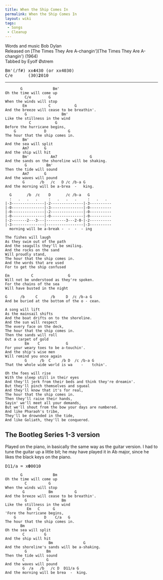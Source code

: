```yaml
---
title: When the Ship Comes In
permalink: When the Ship Comes In
layout: wiki
tags:
 - Songs
 - Cleanup
---
```


Words and music Bob Dylan  
Released on [The Times They Are A-changin'](The Times They Are A-changin') (1964)  
Tabbed by Eyolf Østrem

<pre>
Bm'(/f#) xx<strong>4</strong>430 (or xx4030)  
C/e      (30)<strong>2</strong>010
</pre>

* * * * *

           G              Bm'
    Oh the time will come up
             C/e        G
    When the winds will stop
            Em          C           G
    And the breeze will cease to be breathin'.
             G                Bm'
    Like the stillness in the wind
               C           G
    Before the hurricane begins,
        G             D          G
    The hour that the ship comes in.
            Bm'
    And the sea will split
            Am7       G
    And the ship will hit
            Bm'          Am7               G
    And the sands on the shoreline will be shaking.
             G         Bm'
    Then the tide will sound
            Am7       G
    And the waves will pound
            G       /b   /c   D /c /b-a G
    And the morning will be a-brea  -   king.

      G       /b  /c    D       /c /b-a   G
      :   .   .   .     :   .   .   .     :   .   .
    |-3---------------|-2---------------|-3----------
    |-0---------------|-3---------------|-0----------
    |-0---------------|-2---------------|-0----------
    |-0---------------|-0---------------|-0----------
    |-2-------2---3---|---------3---2-0-|-2----------
    |-3---------------|-----------------|-3----------
      morning will be a-break -  -  -  - ing

    The fishes will laugh
    As they swim out of the path
    And the seagulls they'll be smiling.
    And the rocks on the sand
    Will proudly stand,
    The hour that the ship comes in.
    And the words that are used
    For to get the ship confused

    Em          C                G
    Will not be understood as they're spoken.
    For the chains of the sea
    Will have busted in the night

    G      /b     C      /b     D  /c /b-a G
    And be buried at the bottom of the o - cean.

    A song will lift
    As the mainsail shifts
    And the boat drifts on to the shoreline.
    And the sun will respect
    The every face on the deck,
    The hour that the ship comes in.
    Then the sands will roll
    Out a carpet of gold
             Em    C            G
    For your weary toes to be a-touchin'.
    And the ship's wise men
    Will remind you once again
             G      /b  C     /b D  /c /b-a G
    That the whole wide world is wa    -    tchin'.

    Oh the foes will rise
    With the sleep still in their eyes
    And they'll jerk from their beds and think they're dreamin'.
    But they'll pinch themselves and squeal
    And they'll know that it's for real,
    The hour that the ship comes in.
    Then they'll raise their hands,
    Sayin' we'll meet all your demands,
    But we'll shout from the bow your days are numbered.
    And like Pharaoh's tribe,
    They'll be drownded in the tide,
    And like Goliath, they'll be conquered.

## The Bootleg Series 1-3 version

Played on the piano, in basically the same way as the guitar version. I
had to tune the guitar up a little bit; he may have played it in Ab
major, since he likes the black keys on the piano.

<pre>
D11/a = x<strong>0</strong>0010
</pre>

           G              Bm
    Oh the time will come up
             C          G
    When the winds will stop
            G           Bm          G
    And the breeze will cease to be breathin'.
             G                Bm
    Like the stillness in the wind
              Em   C      G
    'Fore the hurricane begins,
        G             D    C/a   G
    The hour that the ship comes in.
           Bm
    Oh the sea will split
            C         G
    And the ship will hit
                        Bm              G
    And the shoreline's sands will be a-shaking.
             G         Bm
    Then the tide will sound
            C          G
    And the waves will pound
            G  /a   /b   /c D  D11/a G
    And the morning will be brea  -  king.
